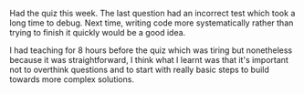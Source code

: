 Had the quiz this week. The last question had an incorrect test which took a long time to debug. Next time, writing code more systematically rather than trying to finish it quickly would be a good idea.

I had teaching for 8 hours before the quiz which was tiring but nonetheless because it was straightforward, I think what I learnt was that it's important not to overthink questions and to start with really basic steps to build towards more complex solutions.